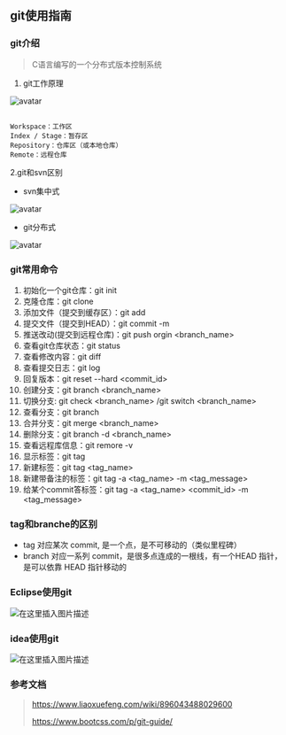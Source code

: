 ## git使用指南

### git介绍

> C语言编写的一个分布式版本控制系统

1. git工作原理

![avatar](https://imgconvert.csdnimg.cn/aHR0cHM6Ly9pbWcubXVrZXdhbmcuY29tLzU5YzMxZTQ0MDAwMTNiYzkxMTcyMDM0MC5wbmc?x-oss-process=image/format,png)

```

Workspace：工作区
Index / Stage：暂存区
Repository：仓库区（或本地仓库）
Remote：远程仓库

```

2.git和svn区别

+ svn集中式

![avatar](https://imgconvert.csdnimg.cn/aHR0cHM6Ly93d3cubGlhb3h1ZWZlbmcuY29tL2ZpbGVzL2F0dGFjaG1lbnRzLzkxODkyMTU0MDM1NTg3Mi8w?x-oss-process=image/format,png)

+ git分布式

![avatar](https://imgconvert.csdnimg.cn/aHR0cHM6Ly93d3cubGlhb3h1ZWZlbmcuY29tL2ZpbGVzL2F0dGFjaG1lbnRzLzkxODkyMTU2MjIzNjE2MC8w?x-oss-process=image/format,png)


### git常用命令


1. 初始化一个git仓库：git init
2. 克隆仓库：git clone <url>
3. 添加文件（提交到缓存区）：git add <file>
4. 提交文件（提交到HEAD）：git commit -m <message>
5. 推送改动(提交到远程仓库)：git push orgin <branch_name>
6. 查看git仓库状态：git status
7. 查看修改内容：git diff
8. 查看提交日志：git log
9. 回复版本：git reset --hard <commit_id>
10. 创建分支：git branch <branch_name>
11. 切换分支: git check <branch_name> /git switch <branch_name>
12. 查看分支：git branch
13. 合并分支：git merge <branch_name>
14. 删除分支：git branch -d <branch_name>
15. 查看远程库信息：git remore -v
16. 显示标签：git tag
17. 新建标签：git tag <tag_name> 
18. 新建带备注的标签：git tag -a <tag_name> -m <tag_message>
19. 给某个commit答标签：git tag -a <tag_name> <commit_id> -m <tag_message>

### tag和branche的区别
+ tag 对应某次 commit, 是一个点，是不可移动的（类似里程碑）
+ branch 对应一系列 commit，是很多点连成的一根线，有一个HEAD 指针，是可以依靠 HEAD 指针移动的

### Eclipse使用git
![在这里插入图片描述](https://img-blog.csdnimg.cn/20191027212350475.jpg?x-oss-process=image/watermark,type_ZmFuZ3poZW5naGVpdGk,shadow_10,text_aHR0cHM6Ly9ibG9nLmNzZG4ubmV0L3UwMTA3NDIwNDk=,size_16,color_FFFFFF,t_70)
### idea使用git
![在这里插入图片描述](https://img-blog.csdnimg.cn/20191027212515577.jpg?x-oss-process=image/watermark,type_ZmFuZ3poZW5naGVpdGk,shadow_10,text_aHR0cHM6Ly9ibG9nLmNzZG4ubmV0L3UwMTA3NDIwNDk=,size_16,color_FFFFFF,t_70)
### 参考文档

> https://www.liaoxuefeng.com/wiki/896043488029600
> 
> https://www.bootcss.com/p/git-guide/
 
